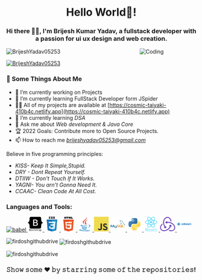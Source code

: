 <h1 align="center">Hello World👋!</h1>
<h3 align="center">Hi there 🙆‍♀, I'm Brijesh Kumar Yadav, a fullstack developer with a passion for ui ux design and web creation.</h3>

<img align="right" alt="Coding" width="150" src="https://img.freepik.com/premium-vector/people-chatting-vector-icon-illustration-logo-mascot-hand-drawn-concept-trandy-cartoon_519183-274.jpg">


<p align="left"> <img src="https://komarev.com/ghpvc/?username=BrijeshYadav05253&label=Profile%20views&color=0e75b6&style=flat" alt="BrijeshYadav05253" /> </p>
<p align="left"> <a href="https://github.com/ryo-ma/github-profile-trophy"><img src="https://github-profile-trophy.vercel.app/?username=BrijeshYadav05253" alt="BrijeshYadav05253" /></a> </p>

<h3>🧐 Some Things About Me</h3>

- 🔭 I’m currently working on Projects
- 🌱 I’m currently learning FullStack Developer form JSpider
- 👨‍💻 All of my projects are available at [https://cosmic-taiyaki-410b4c.netlify.app](https://cosmic-taiyaki-410b4c.netlify.app)
- 🌱 I’m currently learning *DSA*
- 💬 Ask me about *Web development & Java Core*
- 🏆 2022 Goals: Contribute more to Open Source Projects.
- 📫 How to reach me *brijeshyadav05253@gmail.com*

Believe in five programming principles:

- *KISS- Keep It Simple,Stupid.*
- *DRY - Dont Repeat Yourself.*
- *DTIIW - Don't Touch If It Works.*
- *YAGNI- You arn't Gonna Need It.*
- *CCAAC- Clean Code At All Cost.*


<h3 align="left">Languages and Tools:</h3>
<p align="left"> <a href="https://babeljs.io/" target="_blank" rel="noreferrer"> <img src="https://www.vectorlogo.zone/logos/babeljs/babeljs-icon.svg" alt="babel" width="40" height="40"/> </a> <a href="https://getbootstrap.com" target="_blank" rel="noreferrer"> <img src="https://raw.githubusercontent.com/devicons/devicon/master/icons/bootstrap/bootstrap-plain-wordmark.svg" alt="bootstrap" width="40" height="40"/> </a> <a href="https://www.w3schools.com/css/" target="_blank" rel="noreferrer"> <img src="https://raw.githubusercontent.com/devicons/devicon/master/icons/css3/css3-original-wordmark.svg" alt="css3" width="40" height="40"/> </a> <a href="https://www.w3.org/html/" target="_blank" rel="noreferrer"> <img src="https://raw.githubusercontent.com/devicons/devicon/master/icons/html5/html5-original-wordmark.svg" alt="html5" width="40" height="40"/> </a> <a href="https://www.java.com" target="_blank" rel="noreferrer"> <img src="https://raw.githubusercontent.com/devicons/devicon/master/icons/java/java-original.svg" alt="java" width="40" height="40"/> </a> <a href="https://developer.mozilla.org/en-US/docs/Web/JavaScript" target="_blank" rel="noreferrer"> <img src="https://raw.githubusercontent.com/devicons/devicon/master/icons/javascript/javascript-original.svg" alt="javascript" width="40" height="40"/> </a> <a href="https://www.mysql.com/" target="_blank" rel="noreferrer"> <img src="https://raw.githubusercontent.com/devicons/devicon/master/icons/mysql/mysql-original-wordmark.svg" alt="mysql" width="40" height="40"/> </a> <a href="https://www.python.org" target="_blank" rel="noreferrer"> <img src="https://raw.githubusercontent.com/devicons/devicon/master/icons/python/python-original.svg" alt="python" width="40" height="40"/> </a> <a href="https://reactjs.org/" target="_blank" rel="noreferrer"> <img src="https://raw.githubusercontent.com/devicons/devicon/master/icons/react/react-original-wordmark.svg" alt="react" width="40" height="40"/> </a> <a href="https://redux.js.org" target="_blank" rel="noreferrer"> <img src="https://raw.githubusercontent.com/devicons/devicon/master/icons/redux/redux-original.svg" alt="redux" width="40" height="40"/> </a> <a href="https://webpack.js.org" target="_blank" rel="noreferrer"> <img src="https://raw.githubusercontent.com/devicons/devicon/d00d0969292a6569d45b06d3f350f463a0107b0d/icons/webpack/webpack-original-wordmark.svg" alt="webpack" width="40" height="40"/> </a> </p>

<p><img align="left" src="https://github-readme-stats.vercel.app/api/top-langs?username=firdoshgithubdrive&show_icons=true&locale=en&layout=compact" alt="firdoshgithubdrive" /></p>

<p>&nbsp;<img align="center" src="https://github-readme-stats.vercel.app/api?username=firdoshgithubdrive&show_icons=true&locale=en" alt="firdoshgithubdrive" /></p>

<p><img align="center" src="https://github-readme-streak-stats.herokuapp.com/?user=firdoshgithubdrive&" alt="firdoshgithubdrive" /></p>



### 𝚂𝚑𝚘𝚠 𝚜𝚘𝚖𝚎 ❤ 𝚋𝚢 𝚜𝚝𝚊𝚛𝚛𝚒𝚗𝚐 𝚜𝚘𝚖𝚎 𝚘𝚏 𝚝𝚑𝚎 𝚛𝚎𝚙𝚘𝚜𝚒𝚝𝚘𝚛𝚒𝚎𝚜!


</div>

#
